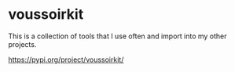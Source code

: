 voussoirkit
===========

This is a collection of tools that I use often and import into my other projects.

https://pypi.org/project/voussoirkit/

